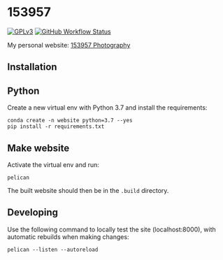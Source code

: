 153957
======

[![GPLv3](https://img.shields.io/badge/license-GPLv3-blue.svg)](https://github.com/153957/153957/blob/master/LICENSE)
[![GitHub Workflow Status](https://img.shields.io/github/workflow/status/153957/153957/Build%20site%20and%20check%20output?label=workflow%20&logo=github)](https://github.com/153957/153957/actions)

My personal website: [153957 Photography](https://arne.delaat.net)


Installation
------------

Python
------

Create a new virtual env with Python 3.7 and install the requirements:

    conda create -n website python=3.7 --yes
    pip install -r requirements.txt


Make website
------------

Activate the virtual env and run:

    pelican

The built website should then be in the `.build` directory.


Developing
----------

Use the following command to locally test the site (localhost:8000),
with automatic rebuilds when making changes:

    pelican --listen --autoreload
